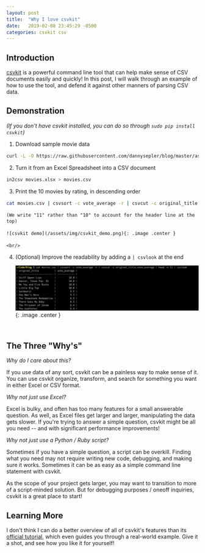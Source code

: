 ```yaml
---
layout: post
title:  "Why I love csvkit"
date:   2019-02-08 23:45:29 -0500
categories: csvkit csv
---
```


## Introduction

[csvkit](https://csvkit.readthedocs.io/en/1.0.3/) is a powerful command line tool that can help make sense of CSV documents easily and quickly! In this post, I will walk through an example of how to use the tool, and defend it against other manners of parsing CSV data.

## Demonstration

_(If you don't have csvkit installed, you can do so through `sudo pip install csvkit`)_

1. Download sample movie data
```bash
curl -L -O https://raw.githubusercontent.com/dannysepler/blog/master/assets/data/movies.xlsx
```
2. Turn it from an Excel Spreadsheet into a CSV document
```bash
in2csv movies.xlsx > movies.csv
```
3. Print the 10 movies by rating, in descending order
```bash
cat movies.csv | csvsort -c vote_average -r | csvcut -c original_title,vote_average | head -n 11
```

	(We write "11" rather than "10" to account for the header line at the top)

	![csvkit demo](/assets/img/csvkit_demo.png){: .image .center }

	<br/>

4. (Optional) Improve the readability by adding a `| csvlook` at the end

	![csvkit csvlook](/assets/img/csvkit_csvlook.png){: .image .center }

<br/>

## The Three "Why's"

_Why do I care about this?_

If you use data of any sort, csvkit can be a painless way to make sense of it. You can use csvkit organize, transform, and search for something you want in either Excel or CSV format.

_Why not just use Excel?_

Excel is bulky, and often has too many features for a small answerable question. As well, as Excel files get larger and larger, manipulating the data gets slower. If you're trying to answer a simple question, csvkit might be all you need -- and with significant performance improvements!

_Why not just use a Python / Ruby script?_

Sometimes if you have a simple question, a script can be overkill. Finding what you need may not require writing new code, debugging, and making sure it works. Sometimes it can be as easy as a simple command line statement with csvkit.

As the scope of your project gets larger, you may want to transition to more of a script-minded solution. But for debugging purposes / oneoff inquiries, csvkit is a great place to start!

## Learning More

I don't think I can do a better overview of all of csvkit's features than its [official tutorial](https://csvkit.readthedocs.io/en/1.0.3/tutorial/1_getting_started.html), which even guides you through a real-world example. Give it a shot, and see how you like it for yourself!


<style>
	.center {
		display: block;
		margin: 0 auto;
	}

	.image {
		width: 120%;
		padding: 1px;
		background-color: grey;
		border: 1px solid #021a40;
	}
</style>
